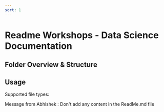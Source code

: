 ```yaml
---
sort: 1
---
```


# Readme Workshops - Data Science Documentation

## Folder Overview & Structure

## Usage
Supported file types:


Message from Abhishek : Don't add any content in the ReadMe.md file
